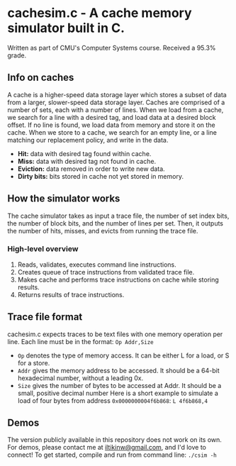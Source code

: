 # cachesim.c - A cache memory simulator built in C.
Written as part of CMU's Computer Systems course. Received a 95.3% grade.
## Info on caches
A cache is a higher-speed data storage layer which stores a subset of data from a larger, slower-speed data storage layer. Caches are comprised of a number of sets, each with a number of lines.
When we load from a cache, we search for a line with a desired tag, and load data at a desired block offset. If no line is found, we load data from memory and store it on the cache. When we store to a cache, we search for an empty line, or a line matching our replacement policy, and write in the data.
* **Hit:** data with desired tag found within cache.
* **Miss:** data with desired tag not found in cache.
* **Eviction:** data removed in order to write new data.
* **Dirty bits:** bits stored in cache not yet stored in memory.
## How the simulator works
The cache simulator takes as input a trace file, the number of set index bits, the number of block bits, and the number of lines per set. Then, it outputs the number of hits, misses, and evicts from running the trace file.
### High-level overview
1. Reads, validates, executes command line instructions.
2. Creates queue of trace instructions from validated trace file.
3. Makes cache and performs trace instructions on cache while storing results.
4. Returns results of trace instructions.
## Trace file format
cachesim.c expects traces to be text files with one memory operation per line. Each line must be in the format:
```Op Addr,Size```
* ```Op``` denotes the type of memory access. It can be either L for a load, or S for a store.
* ```Addr``` gives the memory address to be accessed. It should be a 64-bit hexadecimal number, without a leading 0x.
* ```Size``` gives the number of bytes to be accessed at Addr. It should be a small, positive decimal number
Here is a short example to simulate a load of four bytes from address ```0x0000000004f6b868```: ```L 4f6b868,4```
## Demos
The version publicly available in this repository does not work on its own. For demos, please contact me at iltikinw@gmail.com, and I'd love to connect!
To get started, compile and run from command line: ```./csim -h```
